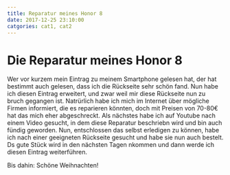 ```yaml
---
title: Reparatur meines Honor 8 
date: 2017-12-25 23:10:00
catgories: cat1, cat2
---
```

# Die Reparatur meines Honor 8
Wer vor kurzem mein Eintrag zu meinem Smartphone gelesen hat, der hat bestimmt auch gelesen, dass ich die Rückseite sehr schön fand. 
Nun habe ich diesen Eintrag erweitert, und zwar weil mir diese Rückseite nun zu bruch gegangen ist. 
Natrürlich habe ich mich im Internet über mögliche Firmen informiert, die es reparieren könnten, doch mit Preisen von 70-80€ hat das mich eher abgeschreckt.
Als nächstes habe ich auf Youtube nach einem Video gesucht, in dem diese Reparatur beschriebn wird und bin auch fündig geworden.
Nun, entschlossen das selbst erledigen zu können, habe ich nach einer geeigneten Rückseite gesucht und habe sie nun auch bestelt. 
Ds gute Stück wird in den nächsten Tagen nkommen und dann werde ich diesen Eintrag weiterführen.

Bis dahin: Schöne Weihnachten!
